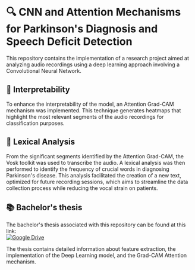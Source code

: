 # 🔍 CNN and Attention Mechanisms for Parkinson's Diagnosis and Speech Deficit Detection
This repository contains the implementation of a research project aimed at analyzing audio recordings using a deep learning approach involving a Convolutional Neural Network.

## 📸 Interpretability
To enhance the interpretability of the model, an Attention Grad-CAM mechanism was implemented. This technique generates heatmaps that highlight the most relevant segments of the audio recordings for classification purposes.

## 🔬 Lexical Analysis
From the significant segments identified by the Attention Grad-CAM, the Vosk toolkit was used to transcribe the audio.
A lexical analysis was then performed to identify the frequency of crucial words in diagnosing Parkinson's disease. 
This analysis facilitated the creation of a new text, optimized for future recording sessions, which aims to streamline the data collection process while reducing the vocal strain on patients.

## 📚 Bachelor's thesis
The bachelor's thesis associated with this repository can be found at this link: <br>
[![Google Drive](https://img.shields.io/badge/Google%20Drive-4285F4?style=for-the-badge&logo=googledrive&logoColor=white)](https://drive.google.com/file/d/1i3Mt7KYvnbZ4b4gdz-SoJx6Bo-aomNzi/view?usp=sharing) 

The thesis contains detailed information about feature extraction, the implementation of the Deep Learning model, and the Grad-CAM Attention mechanism.
